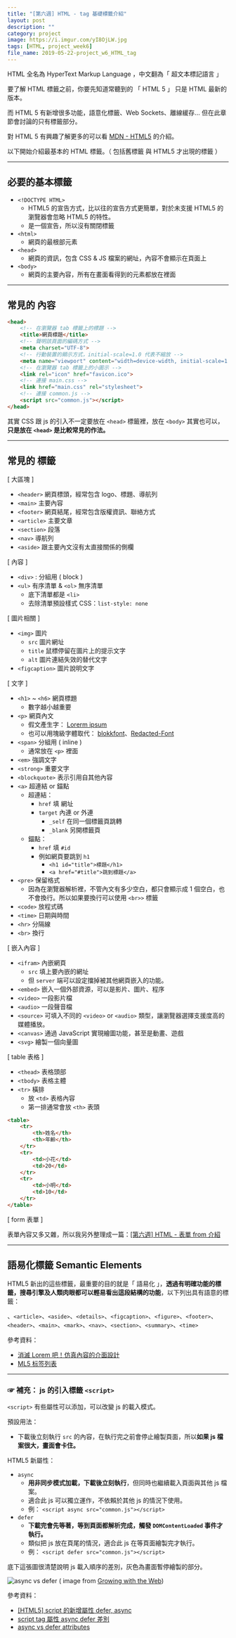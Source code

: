 ```yaml
---
title: "[第六週] HTML - tag 基礎標籤介紹"
layout: post
description: ""
category: project
image: https://i.imgur.com/yI8OjLW.jpg
tags: [HTML, project_week6]
file_name: 2019-05-22-project_w6_HTML_tag
---
```


HTML 全名為 HyperText Markup Language ，中文翻為「 超文本標記語言 」

要了解 HTML 標籤之前，你要先知道常聽到的 「 HTML 5 」 只是 HTML 最新的版本。

而 HTML 5 有新增很多功能，語意化標籤、Web Sockets、離線緩存... 但在此章節會討論的只有標籤部分。

對 HTML 5 有興趣了解更多的可以看 [MDN - HTML5](https://developer.mozilla.org/zh-CN/docs/Web/Guide/HTML/HTML) 的介紹。

以下開始介紹最基本的 HTML 標籤。（ 包括舊標籤 與 HTML5 才出現的標籤 ）

---

## 必要的基本標籤

- `<!DOCTYPE HTML>`
    - HTML5 的宣告方式，比以往的宣告方式更簡單，對於未支援 HTML5 的瀏覽器會忽略 HTML5 的特性。
    - 是一個宣告，所以沒有關閉標籤
- `<html>`
    - 網頁的最根部元素
- `<head>`
    - 網頁的資訊，包含 CSS & JS 檔案的網址，內容不會顯示在頁面上
- `<body>`
    - 網頁的主要內容，所有在畫面看得到的元素都放在裡面

---

## 常見的 <head> 內容

```html
<head>
    <!-- 在瀏覽器 tab 標籤上的標題 -->
    <title>網頁標題</title>
    <!-- 聲明該頁面的編碼方式 -->
    <meta charset="UTF-8"> 
    <!-- 行動裝置的顯示方式，initial-scale=1.0 代表不縮放 -->
    <meta name="viewport" content="width=device-width, initial-scale=1.0">
    <!-- 在瀏覽器 tab 標籤上的小圖示 -->
    <link rel="icon" href="favicon.ico">
    <!-- 連接 main.css -->
    <link href="main.css" rel="stylesheet">
    <!-- 連接 common.js -->
    <script src="common.js"></script>
</head>
```

其實 CSS 跟 js 的引入不一定要放在 `<head>` 標籤裡，放在 `<body>` 其實也可以，**只是放在 `<head>` 是比較常見的作法。**


---

## 常見的 <body> 標籤

[ 大區塊 ]

- `<header>` 網頁標頭，經常包含 logo、標題、導航列
- `<main>` 主要內容
- `<footer>` 網頁結尾，經常包含版權資訊、聯絡方式
- `<article>` 主要文章
- `<section>` 段落
- `<nav>` 導航列
- `<aside>` 跟主要內文沒有太直接關係的側欄

[ 內容 ]
- `<div>` : 分組用 ( block )
- `<ul>` 有序清單 & `<ol>` 無序清單
    - 底下清單都是 `<li>` 
    - 去除清單預設樣式 CSS：`list-style: none`

[ 圖片相關 ]
- `<img>` 圖片
    - `src`  圖片網址
    - `title` 鼠標停留在圖片上的提示文字
    - `alt` 圖片連結失效的替代文字
- `<figcaption>` 圖片說明文字

[ 文字 ]
- `<h1>` ~ `<h6>` 網頁標題
    - 數字越小越重要
- `<p>` 網頁內文
    - 假文產生字： [Lorerm ipsum](https://loremipsum.io)
    - 也可以用塊級字體取代： [blokkfont](http://www.blokkfont.com)、[Redacted-Font](https://github.com/christiannaths/Redacted-Font)
- `<span>` 分組用 ( inline )
    - 通常放在 `<p>` 裡面
- `<em>` 強調文字
- `<strong>` 重要文字
- `<blockquote>` 表示引用自其他內容
- `<a>` 超連結 or 錨點
    - 超連結：
        - `href` 填 網址
        - `target` 內連 or 外連
            - `_self` 在同一個標籤頁跳轉
            - `_blank` 另開標籤頁
    - 錨點：
        - `href` 填 `#id`
        - 例如網頁要跳到 `h1`
            - `<h1 id="title">標題</h1>`
            - `<a href="#title">跳到標題</a>`
- `<pre>` 保留格式
    - 因為在瀏覽器解析裡，不管內文有多少空白，都只會顯示成 1 個空白，也不會換行。所以如果要換行可以使用 `<br>>` 標籤
- `<code>` 放程式碼
- `<time>` 日期與時間
- `<hr>` 分隔線
- `<br>` 換行  

[ 嵌入內容 ]
- `<ifram>` 內嵌網頁
  - `src` 填上要內嵌的網址 
  - 但 `server` 端可以設定擋掉被其他網頁嵌入的功能。
- `<embed>` 嵌入一個外部資源，可以是影片、圖片、程序
- `<video>` 一段影片檔
- `<audio>` 一段聲音檔
- `<source>` 可填入不同的 `<video>` or `<audio>` 類型，讓瀏覽器選擇支援度高的媒體播放。
- `<canvas>` 通過 JavaScript 實現繪圖功能，甚至是動畫、遊戲
- `<svg>` 繪製一個向量圖

[ table 表格 ]
- `<thead>` 表格頭部
- `<tbody>` 表格主體
- `<tr>` 橫排
    - 放 `<td>` 表格內容
    - 第一排通常會放 `<th>` 表頭

```html
<table>
    <tr>
        <th>姓名</th>
        <th>年齡</th>
    </tr>
    <tr>
        <td>小花</td>
        <td>20</td>
    </tr>
    <tr>
        <td>小明</td>
        <td>10</td>
    </tr>
</table>
``` 

[ form 表單 ]

表單內容又多又雜，所以我另外整理成一篇：[[第六週] HTML - 表單 from 介紹](https://yakimhsu.com/project/project_w6_HTML_form.html)

---

## 語易化標籤 Semantic Elements

HTML5 新出的這些標籤，最重要的目的就是「 語易化 」，**透過有明確功能的標籤，搜尋引擎及人類肉眼都可以輕易看出這段結構的功能**，以下列出具有語意的標籤：

、`<article>`、`<aside>`、`<details>`、`<figcaption>`、`<figure>`、`<footer>`、`<header>`、`<main>`、`<mark>`、`<nav>`、`<section>`、`<summary>`、`<time>`

參考資料：
- [消滅 Lorem 吧！仿真內容的介面設計](https://medium.com/d-d-mag/消滅-lorem-吧-內容導向的介面設計-fb0ac6d22fd5)
- [ML5 标签列表](https://developer.mozilla.org/zh-CN/docs/Web/Guide/HTML/HTML5/HTML5_element_list)

---

### ☞ 補充： js 的引入標籤 `<script>`

`<script>` 有些屬性可以添加，可以改變 js 的載入模式。

預設用法：
- 下載後立刻執行 `src` 的內容，在執行完之前會停止繪製頁面，所以**如果 js 檔案很大，畫面會卡住。**

HTML5 新屬性：
- `async`
    - **用非同步模式加載，下載後立刻執行**，但同時也繼續載入頁面與其他 js 檔案。
    - 適合此 js 可以獨立運作，不依賴於其他 js 的情況下使用。
    - 例： `<script async src="common.js"></script>`
- `defer` 
    - **下載完會先等著，等到頁面都解析完成，觸發 `DOMContentLoaded` 事件才執行。**
    - 類似把 js 放在頁尾的情況，適合此 js 在等頁面繪製完才執行。
    - 例： `<script defer src="common.js"></script>`

底下這張圖很清楚說明 js 載入順序的差別，灰色為畫面暫停繪製的部分。

![async vs defer](http://www.growingwiththeweb.com/images/2014/02/26/async-vs-defer-twitter.png)
( image from [Growing with the Web](https://www.growingwiththeweb.com/2014/02/async-vs-defer-attributes.html))

參考資料：
- [[HTML5] script 的新增屬性 defer, async](http://n.sfs.tw/content/index/10323)
- [script tag 屬性 async defer 差別](https://blog.xuite.net/vexed/tech/61308318-script+tag+屬性+async+defer+差別)
- [async vs defer attributes](https://www.growingwiththeweb.com/2014/02/async-vs-defer-attributes.html)


